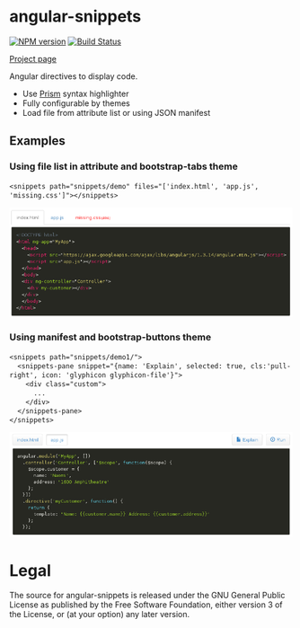 # angular-snippets

[![NPM version][npm-image]][npm-url] [![Build Status][travis-image]][travis-url]

[Project page](http://jbdemonte.github.io/angular-snippets/)

Angular directives to display code.
 
- Use [Prism](http://prismjs.com/) syntax highlighter
- Fully configurable by themes
- Load file from attribute list or using JSON manifest

## Examples

### Using file list in attribute and bootstrap-tabs theme 

    <snippets path="snippets/demo" files="['index.html', 'app.js', 'missing.css']"></snippets>

![screenshot](assets/screenshot.png)


### Using manifest and bootstrap-buttons theme 

    <snippets path="snippets/demo1/">
      <snippets-pane snippet="{name: 'Explain', selected: true, cls:'pull-right', icon: 'glyphicon glyphicon-file'}">
        <div class="custom">
          ...
        </div>
      </snippets-pane>
    </snippets>

![screenshot](assets/screenshot2.png)

# Legal

The source for angular-snippets is released under the GNU General Public License as published by the Free Software Foundation, either version 3 of the License, or (at your option) any later version.

[npm-url]: https://npmjs.org/package/angular-snippets
[npm-image]: https://badge.fury.io/js/angular-snippets.png

[travis-url]: http://travis-ci.org/jbdemonte/angular-snippets
[travis-image]: https://secure.travis-ci.org/jbdemonte/angular-snippets.png?branch=master